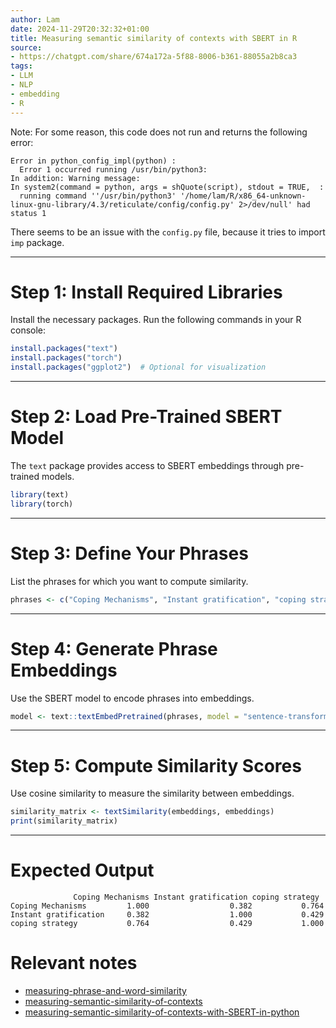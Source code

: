 ```yaml
---
author: Lam
date: 2024-11-29T20:32:32+01:00
title: Measuring semantic similarity of contexts with SBERT in R
source:
- https://chatgpt.com/share/674a172a-5f88-8006-b361-88055a2b8ca3
tags:
- LLM
- NLP
- embedding
- R
---
```


Note: For some reason, this code does not run and returns the following error:

```
Error in python_config_impl(python) :
  Error 1 occurred running /usr/bin/python3:
In addition: Warning message:
In system2(command = python, args = shQuote(script), stdout = TRUE,  :
  running command ''/usr/bin/python3' '/home/lam/R/x86_64-unknown-linux-gnu-library/4.3/reticulate/config/config.py' 2>/dev/null' had status 1
```

There seems to be an issue with the `config.py` file, because it tries to import `imp` package.

---

# Step 1: Install Required Libraries

Install the necessary packages. Run the following commands in your R console:

```R
install.packages("text")
install.packages("torch")
install.packages("ggplot2")  # Optional for visualization
```

---

# Step 2: Load Pre-Trained SBERT Model
The `text` package provides access to SBERT embeddings through pre-trained models.

```R
library(text)
library(torch)

```

---

# Step 3: Define Your Phrases
List the phrases for which you want to compute similarity.

```R
phrases <- c("Coping Mechanisms", "Instant gratification", "coping strategy")
```

---

# Step 4: Generate Phrase Embeddings
Use the SBERT model to encode phrases into embeddings.

```R
model <- text::textEmbedPretrained(phrases, model = "sentence-transformers/all-MiniLM-L6-v2")
```

---

# Step 5: Compute Similarity Scores
Use cosine similarity to measure the similarity between embeddings.

```R
similarity_matrix <- textSimilarity(embeddings, embeddings)
print(similarity_matrix)
```

---

# Expected Output

```
              Coping Mechanisms Instant gratification coping strategy
Coping Mechanisms         1.000                  0.382           0.764
Instant gratification     0.382                  1.000           0.429
coping strategy           0.764                  0.429           1.000
```

# Relevant notes

- [measuring-phrase-and-word-similarity](Resources/measuring-phrase-and-word-similarity.md) 
- [measuring-semantic-similarity-of-contexts](Resources/measuring-semantic-similarity-of-contexts.md) 
- [measuring-semantic-similarity-of-contexts-with-SBERT-in-python](Resources/measuring-semantic-similarity-of-contexts-with-SBERT-in-python.md) 
